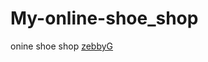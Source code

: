 # My-online-shoe_shop
onine shoe shop
<a href="https://github.com/zebbyG?tab=repositories">zebbyG</a>
